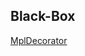 ## Black-Box
[MplDecorator](https://github.com/yu45020/Black-Box/tree/master/Tools/plotting/python/MplDecorator)
